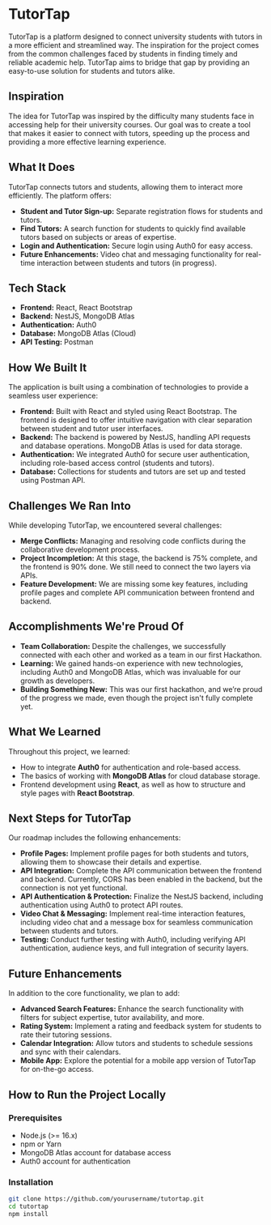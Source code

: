 # TutorTap

TutorTap is a platform designed to connect university students with tutors in a more efficient and streamlined way. The inspiration for the project comes from the common challenges faced by students in finding timely and reliable academic help. TutorTap aims to bridge that gap by providing an easy-to-use solution for students and tutors alike.

## Inspiration

The idea for TutorTap was inspired by the difficulty many students face in accessing help for their university courses. Our goal was to create a tool that makes it easier to connect with tutors, speeding up the process and providing a more effective learning experience.

## What It Does

TutorTap connects tutors and students, allowing them to interact more efficiently. The platform offers:

- **Student and Tutor Sign-up:** Separate registration flows for students and tutors.
- **Find Tutors:** A search function for students to quickly find available tutors based on subjects or areas of expertise.
- **Login and Authentication:** Secure login using Auth0 for easy access.
- **Future Enhancements:** Video chat and messaging functionality for real-time interaction between students and tutors (in progress).

## Tech Stack

- **Frontend:** React, React Bootstrap
- **Backend:** NestJS, MongoDB Atlas
- **Authentication:** Auth0
- **Database:** MongoDB Atlas (Cloud)
- **API Testing:** Postman

## How We Built It

The application is built using a combination of technologies to provide a seamless user experience:

- **Frontend:** Built with React and styled using React Bootstrap. The frontend is designed to offer intuitive navigation with clear separation between student and tutor user interfaces.
- **Backend:** The backend is powered by NestJS, handling API requests and database operations. MongoDB Atlas is used for data storage.
- **Authentication:** We integrated Auth0 for secure user authentication, including role-based access control (students and tutors).
- **Database:** Collections for students and tutors are set up and tested using Postman API.

## Challenges We Ran Into

While developing TutorTap, we encountered several challenges:

- **Merge Conflicts:** Managing and resolving code conflicts during the collaborative development process.
- **Project Incompletion:** At this stage, the backend is 75% complete, and the frontend is 90% done. We still need to connect the two layers via APIs.
- **Feature Development:** We are missing some key features, including profile pages and complete API communication between frontend and backend.

## Accomplishments We're Proud Of

- **Team Collaboration:** Despite the challenges, we successfully connected with each other and worked as a team in our first Hackathon.
- **Learning:** We gained hands-on experience with new technologies, including Auth0 and MongoDB Atlas, which was invaluable for our growth as developers.
- **Building Something New:** This was our first hackathon, and we’re proud of the progress we made, even though the project isn't fully complete yet.

## What We Learned

Throughout this project, we learned:

- How to integrate **Auth0** for authentication and role-based access.
- The basics of working with **MongoDB Atlas** for cloud database storage.
- Frontend development using **React**, as well as how to structure and style pages with **React Bootstrap**.

## Next Steps for TutorTap

Our roadmap includes the following enhancements:

- **Profile Pages:** Implement profile pages for both students and tutors, allowing them to showcase their details and expertise.
- **API Integration:** Complete the API communication between the frontend and backend. Currently, CORS has been enabled in the backend, but the connection is not yet functional.
- **API Authentication & Protection:** Finalize the NestJS backend, including authentication using Auth0 to protect API routes.
- **Video Chat & Messaging:** Implement real-time interaction features, including video chat and a message box for seamless communication between students and tutors.
- **Testing:** Conduct further testing with Auth0, including verifying API authentication, audience keys, and full integration of security layers.

## Future Enhancements

In addition to the core functionality, we plan to add:

- **Advanced Search Features:** Enhance the search functionality with filters for subject expertise, tutor availability, and more.
- **Rating System:** Implement a rating and feedback system for students to rate their tutoring sessions.
- **Calendar Integration:** Allow tutors and students to schedule sessions and sync with their calendars.
- **Mobile App:** Explore the potential for a mobile app version of TutorTap for on-the-go access.

## How to Run the Project Locally

### Prerequisites

- Node.js (>= 16.x)
- npm or Yarn
- MongoDB Atlas account for database access
- Auth0 account for authentication

### Installation
   ```bash
   git clone https://github.com/yourusername/tutortap.git
   cd tutortap
   npm install
   ```
